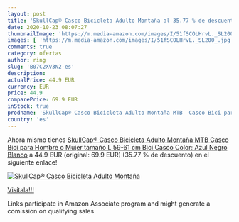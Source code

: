 ```yaml
---
layout: post
title: 'SkullCap® Casco Bicicleta Adulto Montaña al 35.77 % de descuento'
date: 2020-10-23 08:07:27
thumbnailImage: 'https://m.media-amazon.com/images/I/51fSCOLHrvL._SL200_.jpg'
images: [ 'https://m.media-amazon.com/images/I/51fSCOLHrvL._SL200_.jpg' ]
comments: true
category: ofertas
author: ring
slug: 'B07C2XV3N2-es'
description:
actualPrice: 44.9 EUR
currency: EUR
price: 44.9
comparePrice: 69.9 EUR
inStock: true
prodname: 'SkullCap® Casco Bicicleta Adulto Montaña MTB  Casco Bici para Hombre o Mujer  tamaño L  59-61 cm   Bici Casco Color: Azul Negro Blanco'
country: 'es'
---
```


Ahora mismo tienes [SkullCap® Casco Bicicleta Adulto Montaña MTB  Casco Bici para Hombre o Mujer  tamaño L  59-61 cm   Bici Casco Color: Azul Negro Blanco](https://www.amazon.es/dp/B07C2XV3N2/?tag=tolees-21) a 44.9 EUR (original: 69.9 EUR) (35.77 %  de descuento) en el siguiente enlace!

[![SkullCap® Casco Bicicleta Adulto Montaña](https://m.media-amazon.com/images/I/51fSCOLHrvL._SL200_.jpg)](https://www.amazon.es/dp/B07C2XV3N2/?tag=tolees-21)

[Visítala!!!](https://www.amazon.es/dp/B07C2XV3N2/?tag=tolees-21)

Links participate in Amazon Associate program and might generate a comission on qualifying sales
